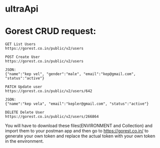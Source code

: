 # ultraApi
# Gorest CRUD request:
```
GET List Users
https://gorest.co.in/public/v2/users
```
```
POST Create User
https://gorest.co.in/public/v2/users

JSON:
{"name":"kep vel", "gender":"male", "email":"kep@gmail.com", "status":"active"}
```
```
PATCH Update user
https://gorest.co.in/public/v2/users/642

JSON:
{"name":"kep vela", "email":"kepler@gmail.com", "status":"active"}
```
```
DELETE Delete User
https://gorest.co.in/public/v2/users/266864
```

You will have to download these files(ENVIRONMENT and Collection) and import them to your postman app and then go to https://gorest.co.in/ to generate your own token and replace the actual token with your own token in the environment.
